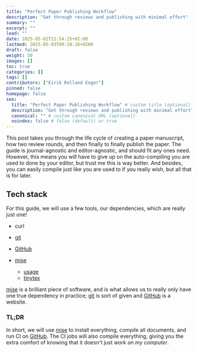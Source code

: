 ```yaml
---
title: "Perfect Paper Publishing Workflow"
description: "Get through reviews and publishing with minimal effort"
summary: ""
excerpt: ""
lead: ""
date: 2025-05-02T21:54:25+02:00
lastmod: 2025-05-03T09:28:26+0200
draft: false
weight: 50
images: []
toc: true
categories: []
tags: []
contributors: ["Eirik Rolland Enger"]
pinned: false
homepage: false
seo:
  title: "Perfect Paper Publishing Workflow" # custom title (optional)
  description: "Get through reviews and publishing with minimal effort" # custom description (recommended)
  canonical: "" # custom canonical URL (optional)
  noindex: false # false (default) or true
---
```


This post takes you through the life cycle of creating a paper manuscript, how two
review rounds, and then finally to finally publish the paper. The guide is
journal-agnostic and editor-agnostic, and should fit any ones need. However, this means
you will have to give up on the auto-compiling you are used to done by your editor, but
trust me this is way better. And besides, you can easily compile just like you are used
to if you really wish, but all that is for later.

## Tech stack

For this guide, we will use a few tools, our dependencies, which are really just one!

- curl
- [git]
- [GitHub]
- [mise]

  - [usage]
  - [tinytex](https://yihui.org/tinytex/)

[mise] is a brilliant piece of software, and is what allows us to really only have one
true dependency in practice; [git] is sort of given and [GitHub] is a website.

### TL;DR

In short, we will use [mise] to install everything, compile all documents, and run CI on
[GitHub]. The CI jobs will also compile everything, giving you the extra comfort of
knowing that it doesn't just _work on my computer_.

[mise]: https://mise.jdx.dev/
[git]: https://git-scm.com/
[github]: https://github.com/
[usage]: https://usage.jdx.dev/

